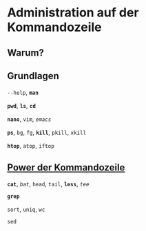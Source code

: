 # Administration auf der Kommandozeile

## Warum?

## Grundlagen

`--help`, **`man`**

**`pwd`**, **`ls`**, **`cd`**

**`nano`**, `vim`, _`emacs`_

**`ps`**, `bg`, `fg`,  **`kill`**, `pkill`, `xkill`

**`htop`**, `atop`, `iftop`

## [Power der Kommandozeile](https://de.wikipedia.org/wiki/Unix-Philosophie#Alles_ist_eine_Datei)

**`cat`**, _`bat`_, `head`, `tail`, **`less`**, *`tee`*

**`grep`**

`sort`, `uniq`, `wc`

`sed`
